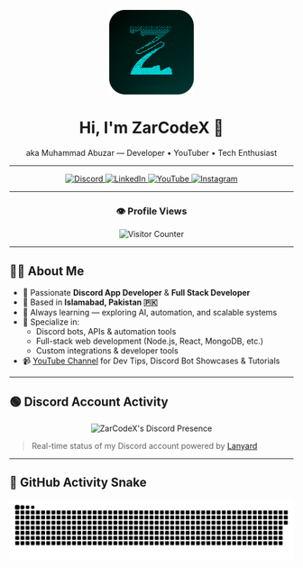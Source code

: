 <!-- Profile Logo -->
<p align="center">
  <img src="https://raw.githubusercontent.com/ZarCodeX/ZarCodeX/refs/heads/main/images/ZarCodeX%20-%20Round.png" alt="ZarCodeX" width="150" />
</p>

<h1 align="center">Hi, I'm ZarCodeX 👋</h1>
<p align="center">aka Muhammad Abuzar — Developer • YouTuber • Tech Enthusiast</p>

---

<div align="center">
  <!-- Badges -->
  <a href="https://discord.gg/t6gMSm2TrZ" target="_blank">
    <img src="https://img.shields.io/static/v1?message=Discord&logo=discord&label=&color=7289DA&logoColor=white&labelColor=&style=for-the-badge" height="35" alt="Discord" />
  </a>
  <a href="https://www.linkedin.com/in/muhammad-abuzar-b87808364/" target="_blank">
    <img src="https://img.shields.io/static/v1?message=LinkedIn&logo=linkedin&label=&color=0077B5&logoColor=white&labelColor=&style=for-the-badge" height="35" alt="LinkedIn" />
  </a>
  <a href="https://www.youtube.com/@ZarCodeX" target="_blank">
    <img src="https://img.shields.io/static/v1?message=YouTube&logo=youtube&label=&color=FF0000&logoColor=white&labelColor=&style=for-the-badge" height="35" alt="YouTube" />
  </a>
  <a href="https://www.instagram.com/zarcodex/" target="_blank">
    <img src="https://img.shields.io/static/v1?message=Instagram&logo=instagram&label=&color=E4405F&logoColor=white&labelColor=&style=for-the-badge" height="35" alt="Instagram" />
  </a>
</div>

---

<div align="center">
  <h3>👁️ Profile Views</h3>
  <img src="https://profile-counter.glitch.me/ZarCodeX/count.svg?" alt="Visitor Counter" />
</div>

---

## 🧑‍💻 About Me

- 🔧 Passionate **Discord App Developer** & **Full Stack Developer**
- 📍 Based in **Islamabad, Pakistan 🇵🇰**
- 🧠 Always learning — exploring AI, automation, and scalable systems
- 🧰 Specialize in:
  - Discord bots, APIs & automation tools
  - Full-stack web development (Node.js, React, MongoDB, etc.)
  - Custom integrations & developer tools
- 📹 [YouTube Channel](https://www.youtube.com/@ZarCodeX) for Dev Tips, Discord Bot Showcases & Tutorials

---

## 🟢 Discord Account Activity

<div align="center">
  <img src="https://lanyard.cnrad.dev/api/1271229269586087956?bg=1e1e2e&borderRadius=15px&idleMessage=Not%20currently%20active%20on%20Discord" alt="ZarCodeX's Discord Presence" />
</div>

> Real-time status of my Discord account powered by [Lanyard](https://lanyard.cnrad.dev)

---

## 🐍 GitHub Activity Snake

![Snake Animation](https://github.com/ZarCodeX/ZarCodeX/blob/output/github-snake-dark.svg)
